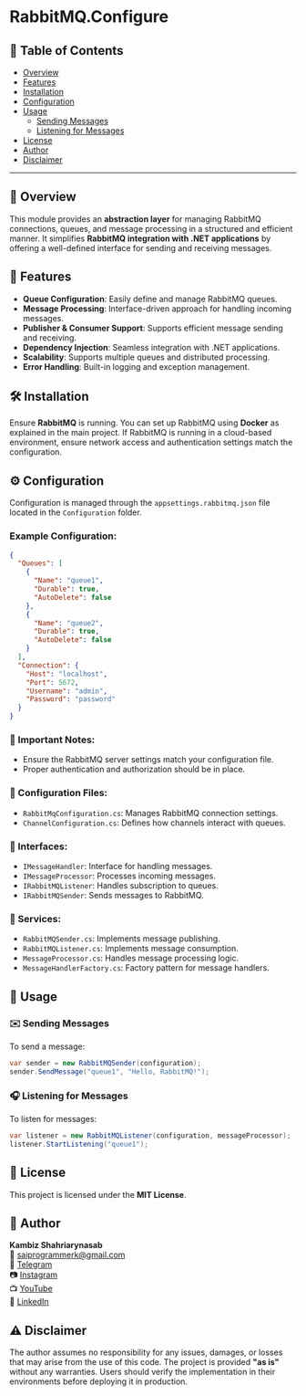 ﻿# RabbitMQ.Configure

## 📌 Table of Contents
- [Overview](#overview)
- [Features](#features)
- [Installation](#installation)
- [Configuration](#configuration)
- [Usage](#usage)
  - [Sending Messages](#sending-messages)
  - [Listening for Messages](#listening-for-messages)
- [License](#license)
- [Author](#author)
- [Disclaimer](#disclaimer)

---

## 📖 Overview
This module provides an **abstraction layer** for managing RabbitMQ connections, queues, and message processing in a structured and efficient manner. It simplifies **RabbitMQ integration with .NET applications** by offering a well-defined interface for sending and receiving messages.

## 🚀 Features
- **Queue Configuration**: Easily define and manage RabbitMQ queues.
- **Message Processing**: Interface-driven approach for handling incoming messages.
- **Publisher & Consumer Support**: Supports efficient message sending and receiving.
- **Dependency Injection**: Seamless integration with .NET applications.
- **Scalability**: Supports multiple queues and distributed processing.
- **Error Handling**: Built-in logging and exception management.

## 🛠 Installation
Ensure **RabbitMQ** is running. You can set up RabbitMQ using **Docker** as explained in the main project. If RabbitMQ is running in a cloud-based environment, ensure network access and authentication settings match the configuration.

## ⚙️ Configuration
Configuration is managed through the `appsettings.rabbitmq.json` file located in the `Configuration` folder.

### Example Configuration:
```json
{
  "Queues": [
    {
      "Name": "queue1",
      "Durable": true,
      "AutoDelete": false
    },
    {
      "Name": "queue2",
      "Durable": true,
      "AutoDelete": false
    }
  ],
  "Connection": {
    "Host": "localhost",
    "Port": 5672,
    "Username": "admin",
    "Password": "password"
  }
}
```

### 🔹 Important Notes:
- Ensure the RabbitMQ server settings match your configuration file.
- Proper authentication and authorization should be in place.

### 🔹 Configuration Files:
- `RabbitMqConfiguration.cs`: Manages RabbitMQ connection settings.
- `ChannelConfiguration.cs`: Defines how channels interact with queues.

### 🔹 Interfaces:
- `IMessageHandler`: Interface for handling messages.
- `IMessageProcessor`: Processes incoming messages.
- `IRabbitMQListener`: Handles subscription to queues.
- `IRabbitMQSender`: Sends messages to RabbitMQ.

### 🔹 Services:
- `RabbitMQSender.cs`: Implements message publishing.
- `RabbitMQListener.cs`: Implements message consumption.
- `MessageProcessor.cs`: Handles message processing logic.
- `MessageHandlerFactory.cs`: Factory pattern for message handlers.

## 📌 Usage

### ✉️ Sending Messages
To send a message:
```csharp
var sender = new RabbitMQSender(configuration);
sender.SendMessage("queue1", "Hello, RabbitMQ!");
```

### 🎧 Listening for Messages
To listen for messages:
```csharp
var listener = new RabbitMQListener(configuration, messageProcessor);
listener.StartListening("queue1");
```

## 📜 License
This project is licensed under the **MIT License**.

## 👤 Author
**Kambiz Shahriarynasab**  
📧 [saiprogrammerk@gmail.com](mailto:saiprogrammerk@gmail.com)  
🔗 [Telegram](https://t.me/pr_kami)  
📷 [Instagram](https://www.instagram.com/pr.kami.sh/)  
📺 [YouTube](https://www.youtube.com/channel/UCqjjdsFRXliDa7K612BZtmA)  
💼 [LinkedIn](https://www.linkedin.com/public-profile/settings?trk=d_flagship3_profile_self_view_public_profile)

## ⚠️ Disclaimer
The author assumes no responsibility for any issues, damages, or losses that may arise from the use of this code. The project is provided **"as is"** without any warranties. Users should verify the implementation in their environments before deploying it in production.